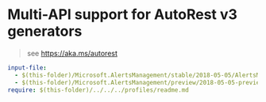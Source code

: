# Multi-API support for AutoRest v3 generators

> see https://aka.ms/autorest

``` yaml
input-file:
  - $(this-folder)/Microsoft.AlertsManagement/stable/2018-05-05/AlertsManagement.json
  - $(this-folder)/Microsoft.AlertsManagement/preview/2018-05-05-preview/AlertsManagement.json
require: $(this-folder)/../../../profiles/readme.md
```
